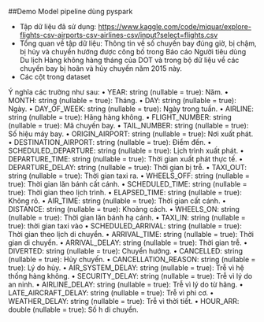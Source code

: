 ##Demo Model pipeline dùng pyspark
- Tập dữ liệu đã sử dụng: 
https://www.kaggle.com/code/miquar/explore-flights-csv-airports-csv-airlines-csv/input?select=flights.csv
- Tổng quan về tập dữ liệu:
Thông tin về số chuyến bay đúng giờ, bị chậm, bị hủy và chuyển hướng được công bố trong Báo cáo Người tiêu dùng Du lịch Hàng không hàng tháng của DOT và trong bộ dữ liệu về các chuyến bay bị hoãn và hủy chuyến năm 2015 này.
- Các cột trong dataset
 
Ý nghĩa các trường như sau:
•	YEAR: string (nullable = true): Năm.
•	MONTH: string (nullable = true): Tháng.
•	DAY: string (nullable = true): Ngày.
•	DAY_OF_WEEK: string (nullable = true): Ngày trong tuần.
•	AIRLINE: string (nullable = true): Hãng hàng không.
•	FLIGHT_NUMBER: string (nullable = true): Mã chuyến bay.
•	TAIL_NUMBER: string (nullable = true): Số hiệu máy bay.
•	ORIGIN_AIRPORT: string (nullable = true): Nơi xuất phát.
•	DESTINATION_AIRPORT: string (nullable = true): Điểm đến.
•	SCHEDULED_DEPARTURE: string (nullable = true): Lịch trình xuất phát.
•	DEPARTURE_TIME: string (nullable = true): Thời gian xuất phát thực tế.
•	DEPARTURE_DELAY: string (nullable = true): Thời gian bị trễ.
•	TAXI_OUT: string (nullable = true): Thời gian taxi ra.
•	WHEELS_OFF: string (nullable = true): Thời gian lăn bánh cất cánh.
•	SCHEDULED_TIME: string (nullable = true): Thời gian theo lịch trình.
•	ELAPSED_TIME: string (nullable = true): Không rõ.
•	AIR_TIME: string (nullable = true): Thời gian cất cánh.
•	DISTANCE: string (nullable = true): Khoảng cách.
•	WHEELS_ON: string (nullable = true): Thời gian lăn bánh hạ cánh.
•	TAXI_IN: string (nullable = true): thời gian taxi vào
•	SCHEDULED_ARRIVAL: string (nullable = true): Thời gian theo lịch di chuyển.
•	ARRIVAL_TIME: string (nullable = true): Thời gian di chuyển.
•	ARRIVAL_DELAY: string (nullable = true): Thời gian trễ.
•	DIVERTED: string (nullable = true): Chuyển hướng.
•	CANCELLED: string (nullable = true): Hủy chuyến.
•	CANCELLATION_REASON: string (nullable = true): Lý do hủy.
•	AIR_SYSTEM_DELAY: string (nullable = true): Trễ vì hệ thống hàng không.
•	SECURITY_DELAY: string (nullable = true): Trễ vì lý do an ninh.
•	AIRLINE_DELAY: string (nullable = true): Trễ vì lý do từ hãng.
•	LATE_AIRCRAFT_DELAY: string (nullable = true): Trễ vì phi cơ.
•	WEATHER_DELAY: string (nullable = true): Trễ vì thời tiết.
•	HOUR_ARR: double (nullable = true): Số h di chuyển.
